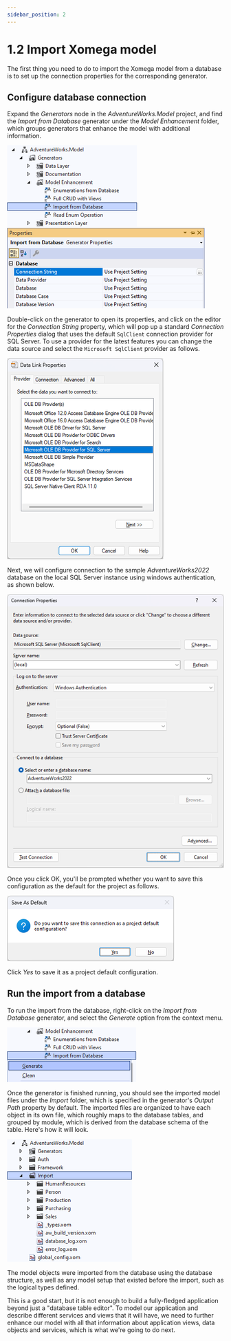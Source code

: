```yaml
---
sidebar_position: 2
---
```


# 1.2 Import Xomega model

The first thing you need to do to import the Xomega model from a database is to set up the connection properties for the corresponding generator.

## Configure database connection

Expand the *Generators* node in the *AdventureWorks.Model* project, and find the *Import from Database* generator under the *Model Enhancement* folder, which groups generators that enhance the model with additional information.

![Import generator](img2/import-generator.png) ![Import connection](img2/import-connection.png)

Double-click on the generator to open its properties, and click on the editor for the *Connection String* property, which will pop up a standard *Connection Properties* dialog that uses the default `SqlClient` connection provider for SQL Server. To use a provider for the latest features you can change the data source and select the `Microsoft SqlClient` provider as follows.

![Connection provider](img2/connection-provider.png)

Next, we will configure connection to the sample *AdventureWorks2022* database on the local SQL Server instance using windows authentication, as shown below.

![Connection properties](img2/connection-properties.png)

Once you click OK, you'll be prompted whether you want to save this configuration as the default for the project as follows.

![Save default](img2/save-default.png)

Click *Yes* to save it as a project default configuration.

## Run the import from a database

To run the import from the database, right-click on the *Import from Database* generator, and select the *Generate* option from the context menu.

![Import generate](img2/import-generate.png)

Once the generator is finished running, you should see the imported model files under the *Import* folder, which is specified in the generator's *Output Path* property by default. The imported files are organized to have each object in its own file, which roughly maps to the database tables, and grouped by module, which is derived from the database schema of the table. Here's how it will look.

![Import result](img2/import-result.png)

The model objects were imported from the database using the database structure, as well as any model setup that existed before the import, such as the logical types defined.

This is a good start, but it is not enough to build a fully-fledged application beyond just a "database table editor". To model our application and describe different services and views that it will have, we need to further enhance our model with all that information about application views, data objects and services, which is what we're going to do next.
